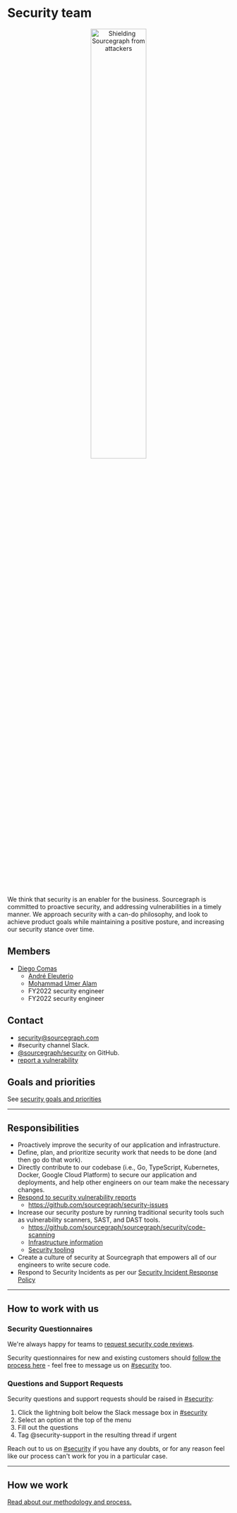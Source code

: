 # Security team

<div style="text-align: center; margin-bottom: 1rem">
  <img src="https://storage.googleapis.com/sourcegraph-assets/security-team-logo.jpg" width="50%" alt="Shielding Sourcegraph from attackers">
</div>

We think that security is an enabler for the business. Sourcegraph is committed to proactive security, and addressing vulnerabilities in a timely manner. We approach security with a can-do philosophy, and look to achieve product goals while maintaining a positive posture, and increasing our security stance over time.

## Members

- [Diego Comas](../../company/team/index.md#diego-comas-he-him-his)
  - [André Eleuterio](../../company/team/index.md#andré-eleuterio-hehim)
  - [Mohammad Umer Alam](../../company/team/index.md#mohammad-umer-alam-he-him)
  - FY2022 security engineer
  - FY2022 security engineer

## Contact

- [security@sourcegraph.com](mailto:security@sourcegraph.com)
- #security channel Slack.
- [@sourcegraph/security](https://github.com/orgs/sourcegraph/teams/security) on GitHub.
- [report a vulnerability](reporting-vulnerabilities.md)

## Goals and priorities

See [security goals and priorities](goals.md)

---

## Responsibilities

- Proactively improve the security of our application and infrastructure.
- Define, plan, and prioritize security work that needs to be done (and then go do that work).
- Directly contribute to our codebase (i.e., Go, TypeScript, Kubernetes, Docker, Google Cloud Platform) to secure our application and deployments, and help other engineers on our team make the necessary changes.
- [Respond to security vulnerability reports](#how-we-respond-to-security-vulnerability-reports)
  - https://github.com/sourcegraph/security-issues
- Increase our security posture by running traditional security tools such as vulnerability scanners, SAST, and DAST tools.
  - https://github.com/sourcegraph/sourcegraph/security/code-scanning
  - [Infrastructure information](./infrastructure/index.md)
  - [Security tooling](./tooling/index.md)
- Create a culture of security at Sourcegraph that empowers all of our engineers to write secure code.
- Respond to Security Incidents as per our [Security Incident Response Policy](./security-incident-response.md)

---

## How to work with us

### Security Questionnaires

We're always happy for teams to [request security code reviews](secure-code-review.md).

Security questionnaires for new and existing customers should [follow the process here](https://about.sourcegraph.com/handbook/sales/salessecurity) - feel free to message us on [#security](https://sourcegraph.slack.com/archives/C1JH2BEHZ) too.

### Questions and Support Requests

Security questions and support requests should be raised in [#security](https://sourcegraph.slack.com/archives/C1JH2BEHZ):

1. Click the lightning bolt below the Slack message box in [#security](https://sourcegraph.slack.com/archives/C1JH2BEHZ)
2. Select an option at the top of the menu
3. Fill out the questions
4. Tag @security-support in the resulting thread if urgent

Reach out to us on [#security](https://sourcegraph.slack.com/archives/C1JH2BEHZ) if you have any doubts, or for any reason feel like our process can't work for you in a particular case.

---

## How we work

[Read about our methodology and process.](process.md)
